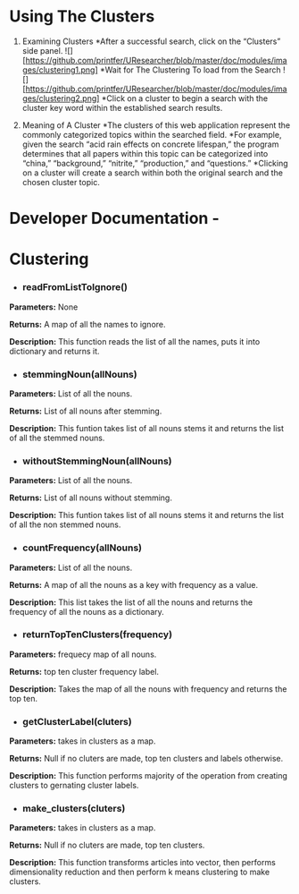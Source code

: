 # Using The Clusters

1. Examining Clusters
	*After a successful search, click on the “Clusters” side panel.
	![][https://github.com/printfer/UResearcher/blob/master/doc/modules/images/clustering1.png]
	*Wait for The Clustering To load from the Search
	![][https://github.com/printfer/UResearcher/blob/master/doc/modules/images/clustering2.png]
	*Click on a cluster to begin a search with the cluster key word within the established search results.

2. Meaning of A Cluster
	*The clusters of this web application represent the commonly categorized topics within the searched field.
	*For example, given the search “acid rain effects on concrete lifespan,” the program determines that all papers within this topic can be categorized into “china,” “background,” “nitrite,” “production,” and “questions.”
	*Clicking on a cluster will create a search within both the original search and the chosen cluster topic.

# Developer Documentation -

# Clustering

*  ### readFromListToIgnore()

 **Parameters:** None
 
 **Returns:** A map of all the names to ignore.
 
 **Description:** This function reads the list of all the names, puts it into dictionary and returns it.
 
 
*  ### stemmingNoun(allNouns)

**Parameters:** List of all the nouns.

**Returns:** List of all nouns after stemming.

**Description:** This funtion takes list of all nouns stems it and returns the list of all the stemmed nouns.

*  ### withoutStemmingNoun(allNouns)

**Parameters:** List of all the nouns.

**Returns:** List of all nouns without stemming.

**Description:** This funtion takes list of all nouns stems it and returns the list of all the non stemmed nouns.

*  ### countFrequency(allNouns)

**Parameters:** List of all the nouns.

**Returns:** A map of all the nouns as a key with frequency as a value.

**Description:** This list takes the list of all the nouns and returns the frequency of all the nouns as a dictionary.

*  ### returnTopTenClusters(frequency)

**Parameters:** frequecy map of all nouns.

**Returns:** top ten cluster frequency label.

**Description:** Takes the map of all the nouns with frequency and returns the top ten.

*  ### getClusterLabel(cluters)

**Parameters:** takes in clusters as a map.

**Returns:** Null if no cluters are made, top ten clusters and labels otherwise.

**Description:** This function performs majority of the operation from creating clusters to gernating cluster labels.

*  ### make_clusters(cluters)

**Parameters:** takes in clusters as a map.

**Returns:** Null if no cluters are made, top ten clusters.

**Description:** This function transforms articles into vector, then performs dimensionality reduction and then perform k means clustering to make clusters.







